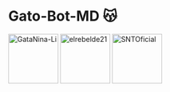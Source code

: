 # Gato-Bot-MD 😽


<a href="https://github.com/GataNina-Li"><img src="https://github.com/GataNina-Li.png" width="100" height="100" alt="GataNina-Li"/></a>
<a href="https://github.com/elrebelde21"><img src="https://github.com/elrebelde21.png" width="100" height="100" alt="elrebelde21"/></a>
<a href="https://github.com/SNTOficial"><img src="https://github.com/SNTOficial.png" width="100" height="100" alt="SNTOficial"/></a>
